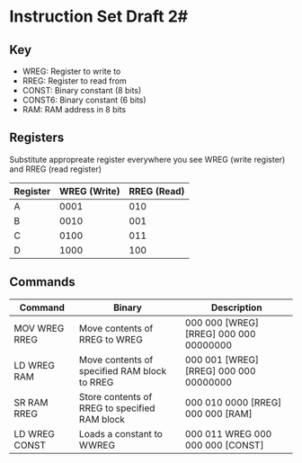 # Instruction Set Draft 2#

## Key ##
* WREG: Register to write to
* RREG: Register to read from
* CONST: Binary constant (8 bits)
* CONST6: Binary constant (6 bits)
* RAM: RAM address in 8 bits

## Registers ##

Substitute appropreate register everywhere you see WREG (write register) and RREG (read register)

Register | WREG (Write) | RREG (Read)
--- | ---- | ---
A | 0001 | 010
B | 0010 | 001
C | 0100 | 011
D | 1000 | 100

## Commands ##
Command | Binary | Description
------- | ---------------------------------- | ----
MOV WREG RREG | Move contents of RREG to WREG | 000 000 [WREG] [RREG] 000 000 00000000
LD WREG RAM | Move contents of specified RAM block to RREG | 000 001 [WREG] [RREG] 000 000 00000000
SR RAM RREG | Store contents of RREG to specified RAM block | 000 010 0000 [RREG] 000 000 [RAM]
LD WREG CONST | Loads a constant to WWREG | 000 011 WREG 000 000 000 [CONST]
